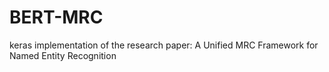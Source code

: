 # BERT-MRC
keras implementation of the research paper: A Unified MRC Framework for Named Entity Recognition
